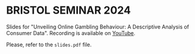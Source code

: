 # BRISTOL SEMINAR 2024

Slides for "Unveiling Online Gambling Behaviour: A Descriptive Analysis of Consumer Data".
Recording is available on [YouTube](https://youtu.be/AVgr2e63DKI?si=ktGaJFnP1q-R59-h).

Please, refer to the `slides.pdf` file.
